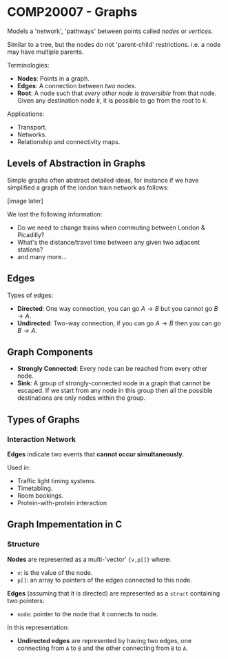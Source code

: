 # COMP20007 - Graphs

Models a 'network', 'pathways' between points called *nodes* or *vertices*.

Similar to a tree, but the nodes do not 'parent-child' restrictions. i.e. a node may have multiple parents.

Terminologies:

- **Nodes**: Points in a graph.
- **Edges**: A connection between *two* nodes.
- **Root**: A node such that *every other node is traversible* from that node.
Given any destination node *k*, it is possible to go from the *root* to *k*.

Applications:

- Transport.
- Networks.
- Relationship and connectivity maps.

## Levels of Abstraction in Graphs

Simple graphs often abstract detailed ideas, for instance if we have simplified a graph of the london train network as follows:

[image later]

We lost the following information:

- Do we need to change trains when commuting between London & Picadilly?
- What's the distance/travel time between any given two adjacent stations?
- and many more...

## Edges

Types of edges:

- **Directed**: One way connection, you can go $A \to B$ but you cannot go $B \to A$.
- **Undirected**: Two-way connection, if you can go $A \to B$ then you can go $B \to A$.

## Graph Components 

- **Strongly Connected**: Every node can be reached from every other node.
- **Sink**: A group of strongly-connected node in a graph that cannot be escaped. If we start from any node in this group then all the possible destinations are only nodes within the group.

## Types of Graphs

### Interaction Network

**Edges** indicate two events that **cannot occur simultaneously**.

Used in:

- Traffic light timing systems.
- Timetabling.
- Room bookings.
- Protein-with-protein interaction

## Graph Impementation in C

### Structure

**Nodes** are represented as a multi-'vector' `{v,p[]}` where:

- `v`: is the value of the node.
- `p[]`: an array to pointers of the edges connected to this node.

**Edges** (assuming that it is directed) are represented as a `struct` containing two pointers:

- `node`: pointer to the node that it connects to node.

In this representation:

- **Undirected edges** are represented by having two edges, one connecting from `A` to `B` and the other connecting from `B` to `A`.


